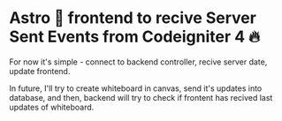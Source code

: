 # Astro 🚀 frontend to recive Server Sent Events from Codeigniter 4 🔥

For now it's simple - connect to backend controller, recive server date, update frontend.

In future, I'll try to create whiteboard in canvas, send it's updates into database, and then, backend will try to check if frontent has recived last updates of whiteboard.